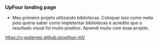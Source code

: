 ### UpFour landing page


- Meu primeiro projeto utilizando bibliotecas. Coloquei isso como meta pois queria saber como impletentar bibliotecas e acredito que o resultado
visual foi muito positivo. Aprendi muito com esse projeto.


https://v-gutierrez.github.io/upfour-m1/
